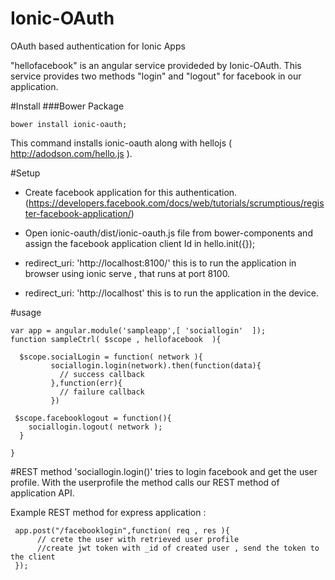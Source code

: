 Ionic-OAuth
===========

OAuth based authentication for Ionic Apps

"hellofacebook" is an angular service provideded by Ionic-OAuth. This service provides two methods "login" and "logout" for facebook in our application.


#Install
###Bower Package

```
bower install ionic-oauth;
```
This command installs ionic-oauth along with hellojs ( http://adodson.com/hello.js ).

#Setup

* Create facebook application for this authentication.(https://developers.facebook.com/docs/web/tutorials/scrumptious/register-facebook-application/)

* Open ionic-oauth/dist/ionic-oauth.js file from bower-components and assign the facebook application client Id in hello.init({});  
* redirect_uri: 'http://localhost:8100/' this is to run the application in browser using ionic serve , that runs at port 8100.
* redirect_uri: 'http://localhost'  this is to run the application in the device.


#usage
```
var app = angular.module('sampleapp',[ 'sociallogin'  ]);
function sampleCtrl( $scope , hellofacebook  ){

  $scope.socialLogin = function( network ){ 
         sociallogin.login(network).then(function(data){
           // success callback
         },function(err){
           // failure callback
         })

 $scope.facebooklogout = function(){
    sociallogin.logout( network );
  }

}
```

#REST method
'sociallogin.login()' tries to login facebook and get the user profile.
 With the userprofile the method calls our REST method of application API.
 
 Example REST method for express application :
 
 ```
  app.post("/facebooklogin",function( req , res ){
       // crete the user with retrieved user profile
       //create jwt token with _id of created user , send the token to the client
  });
  ```



